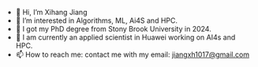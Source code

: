 - 👋 Hi, I’m Xihang Jiang
- 👀 I’m interested in Algorithms, ML, Ai4S and HPC.
- 🌱 I got my PhD degree from Stony Brook University in 2024.
- 💞️ I am currently an applied scientist in Huawei working on AI4s and HPC.
- 📫 How to reach me: contact me with my email: jiangxh1017@gmail.com

<!---
XihangJ/XihangJ is a ✨ special ✨ repository because its `README.md` (this file) appears on your GitHub profile.
You can click the Preview link to take a look at your changes.
--->
